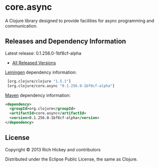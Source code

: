 # core.async

A Clojure library designed to provide facilities for async programming and communication.


## Releases and Dependency Information

Latest release: 0.1.256.0-1bf8cf-alpha

* [All Released Versions](http://search.maven.org/#search%7Cgav%7C1%7Cg%3A%22org.clojure%22%20AND%20a%3A%22core.async%22)

[Leiningen](https://github.com/technomancy/leiningen) dependency information:

```clj
 [org.clojure/clojure "1.5.1"]
 [org.clojure/core.async "0.1.256.0-1bf8cf-alpha"]
```

[Maven](http://maven.apache.org/) dependency information:

```xml
<dependency>
  <groupId>org.clojure</groupId>
  <artifactId>core.async</artifactId>
  <version>0.1.256.0-1bf8cf-alpha</version>
</dependency>
```


## License

Copyright © 2013 Rich Hickey and contributors

Distributed under the Eclipse Public License, the same as Clojure.
